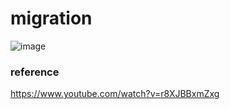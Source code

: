 # migration 



![image](https://user-images.githubusercontent.com/22822369/196211555-a9f22f2b-88a1-4b6e-bad0-5b094d49a20b.png)

















### reference
https://www.youtube.com/watch?v=r8XJBBxmZxg
